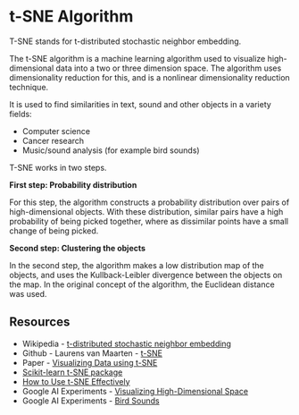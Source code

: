 t-SNE Algorithm
===============

T-SNE stands for t-distributed stochastic neighbor
embedding.

The t-SNE algorithm is a machine learning algorithm
used to visualize high-dimensional data into a two or
three dimension space. The algorithm uses dimensionality
reduction for this, and is a nonlinear dimensionality
reduction technique.

It is used to find similarities in text, sound and other
objects in a variety fields:
* Computer science
* Cancer research
* Music/sound analysis (for example bird sounds)

T-SNE works in two steps.

__First step: Probability distribution__

For this step, the algorithm constructs a probability
distribution over pairs of high-dimensional objects. With
these distribution, similar pairs have a high probability
of being picked together, where as dissimilar points have
a small change of being picked.

__Second step: Clustering the objects__

In the second step, the algorithm makes a low distribution
map of the objects, and uses the Kullback-Leibler divergence
between the objects on the map. In the original concept of
the algorithm, the Euclidean distance was used.

## Resources

* Wikipedia - [t-distributed stochastic neighbor embedding](https://en.wikipedia.org/wiki/T-distributed_stochastic_neighbor_embedding)
* Github - Laurens van Maarten - [t-SNE](https://lvdmaaten.github.io/tsne/)
* Paper - [Visualizing Data using t-SNE](https://lvdmaaten.github.io/publications/papers/JMLR_2008.pdf)
* [Scikit-learn t-SNE package](http://scikit-learn.org/stable/modules/generated/sklearn.manifold.TSNE.html)
* [How to Use t-SNE Effectively](http://distill.pub/2016/misread-tsne/)
* Google AI Experiments - [Visualizing High-Dimensional Space](https://aiexperiments.withgoogle.com/visualizing-high-dimensional-space)
* Google AI Experiments - [Bird Sounds](https://aiexperiments.withgoogle.com/bird-sounds)